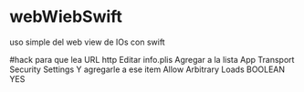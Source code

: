 # webWiebSwift
uso simple del web view de IOs con swift

#hack para que lea URL http 
Editar info.plis
Agregar a la lista App Transport Security Settings
Y agregarle a ese item Allow Arbitrary Loads BOOLEAN YES

